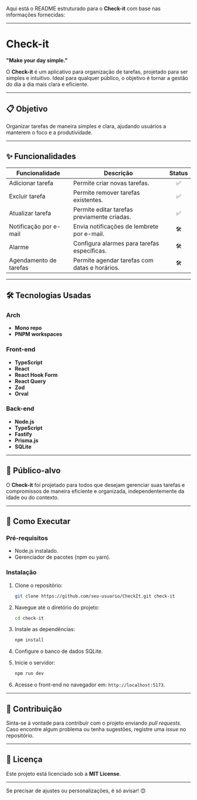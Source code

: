 Aqui está o README estruturado para o **Check-it** com base nas informações fornecidas:  

---

# Check-it  

**"Make your day simple."**  

O **Check-it** é um aplicativo para organização de tarefas, projetado para ser simples e intuitivo. Ideal para qualquer público, o objetivo é tornar a gestão do dia a dia mais clara e eficiente.  

---

## 📋 Objetivo  
Organizar tarefas de maneira simples e clara, ajudando usuários a manterem o foco e a produtividade.  

---

## ✨ Funcionalidades  

| **Funcionalidade**             | **Descrição**                                       | **Status**|  
|--------------------------------|-----------------------------------------------------|:---------:|  
| Adicionar tarefa               | Permite criar novas tarefas.                        |     ✅    |  
| Excluir tarefa                 | Permite remover tarefas existentes.                 |     ✅    |  
| Atualizar tarefa               | Permite editar tarefas previamente criadas.         |     ✅    |  
| Notificação por e-mail         | Envia notificações de lembrete por e-mail.          |     🛠️    |  
| Alarme                         | Configura alarmes para tarefas específicas.         |     🛠️    |  
| Agendamento de tarefas         | Permite agendar tarefas com datas e horários.       |     🛠️    |  

---

## 🛠️ Tecnologias Usadas  

### **Arch**  
- **Mono repo**  
- **PNPM workspaces**  

### **Front-end**  
- **TypeScript**  
- **React**  
- **React Hook Form**  
- **React Query**  
- **Zod**  
- **Orval**  

### **Back-end**  
- **Node.js**  
- **TypeScript**  
- **Fastify**  
- **Prisma.js**  
- **SQLite**  

---

## 🎯 Público-alvo  
O **Check-it** foi projetado para todos que desejam gerenciar suas tarefas e compromissos de maneira eficiente e organizada, independentemente da idade ou do contexto.  

---

## 🚀 Como Executar  

### **Pré-requisitos**  
- Node.js instalado.  
- Gerenciador de pacotes (npm ou yarn).  

### **Instalação**  

1. Clone o repositório:  
   ```bash  
   git clone https://github.com/seu-usuario/CheckIt.git check-it 
   ```  

2. Navegue até o diretório do projeto:  
   ```bash  
   cd check-it  
   ```  

3. Instale as dependências:  
   ```bash  
   npm install  
   ```  

4. Configure o banco de dados SQLite.  

5. Inicie o servidor:  
   ```bash  
   npm run dev  
   ```  

6. Acesse o front-end no navegador em: `http://localhost:5173`.  

---

## 🌱 Contribuição  
Sinta-se à vontade para contribuir com o projeto enviando *pull requests*. Caso encontre algum problema ou tenha sugestões, registre uma *issue* no repositório.  

---

## 📝 Licença  
Este projeto está licenciado sob a **MIT License**.  

---  

Se precisar de ajustes ou personalizações, é só avisar! 😊